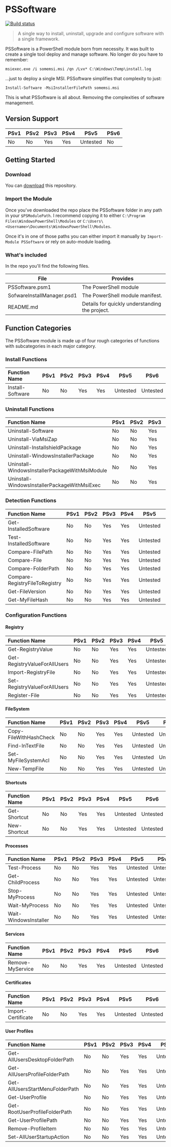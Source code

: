 # PSSoftware

[![Build status](https://ci.appveyor.com/api/projects/status/1inriabn8e69d584?svg=true)](https://ci.appveyor.com/project/adbertram/PSSoftware)

> A single way to install, uninstall, upgrade and configure software with a single framework.

PSSoftware is a PowerShell module born from necessity. It was built to create a single tool deploy and manage software. No longer do you have to remember:

```
msiexec.exe /i somemsi.msi /qn /Lvx* C:\Windows\Temp\install.log 
```

...just to deploy a single MSI. PSSoftware simplifies that complexity to just:

```
Install-Software -MsiInstallerFilePath somemsi.msi
```

This is what PSSoftware is all about. Removing the complexities of software management.

## Version Support

| PSv1 | PSv2 | PSv3 | PSv4 | PSv5     | PSv6  |
|------|------|------|------|----------|-------|
| No   | No   | Yes  | Yes  | Untested | No    |

## Getting Started

### Download

You can [download](https://github.com/adbertram/PSSoftware/archive/master.zip)
this repository.

### Import the Module

Once you've downloaded the repo place the PSSoftware folder in any path in your ``$PSModulePath``. I recommend copying it to either ``C:\Program Files\WindowsPowerShell\Modules`` or ``C:\Users\<Username>\Documents\WindowsPowerShell\Modules``.

Once it's in one of those paths you can either import it manually by ``Import-Module PSSoftware`` or rely on auto-module loading.


### What's included

In the repo you'll find the following files.

| File                       | Provides                                       |
|----------------------------|------------------------------------------------|
| PSSoftware.psm1            | The PowerShell module                          |
| SofwareInstallManager.psd1 | The PowerShell module manifest.                |
| README.md                  | Details for quickly understanding the project. |

## Function Categories

The PSSoftware module is made up of four rough categories of functions with subcategories in each major category.

### Install Functions
|Function Name   | PSv1 | PSv2 | PSv3 | PSv4 | PSv5     | PSv6  |
|:---------------|------|------|------|------|----------|-------|
|Install-Software| No   | No   | Yes  | Yes  | Untested | Untested |

### Uninstall Functions
|Function Name   | PSv1 | PSv2 | PSv3 | PSv4 | PSv5     | PSv6  |
|:---------------|------|------|------|------|----------|-------|
|Uninstall-Software| No | No | Yes | Yes | Untested | Untested |
|Uninstall-ViaMsiZap| No | No | Yes | Yes | Untested | Untested |
|Uninstall-InstallshieldPackage| No | No | Yes | Yes | Untested | Untested |
|Uninstall-WindowsInstallerPackage| No | No | Yes | Yes | Untested | Untested |
|Uninstall-WindowsInstallerPackageWithMsiModule| No | No | Yes | Yes | Untested | Untested |
|Uninstall-WindowsInstallerPackageWithMsiExec| No | No | Yes | Yes | Untested | Untested |

### Detection Functions

|Function Name   | PSv1 | PSv2 | PSv3 | PSv4 | PSv5     | PSv6  |
|:---------------|------|------|------|------|----------|-------|
|Get-InstalledSoftware| No | No | Yes | Yes | Untested | Untested |
|Test-InstalledSoftware| No | No | Yes | Yes | Untested | Untested |
|Compare-FilePath| No | No | Yes | Yes | Untested | Untested |
|Compare-File| No | No | Yes | Yes | Untested | Untested |
|Compare-FolderPath| No | No | Yes | Yes | Untested | Untested |
|Compare-RegistryFileToRegistry| No | No | Yes | Yes | Untested | Untested |
|Get-FileVersion| No | No | Yes | Yes | Untested | Untested |
|Get-MyFileHash| No | No | Yes | Yes | Untested | Untested |

### Configuration Functions

#### Registry

|Function Name   | PSv1 | PSv2 | PSv3 | PSv4 | PSv5     | PSv6  |
|:---------------|------|------|------|------|----------|-------|
|Get-RegistryValue| No | No | Yes | Yes | Untested | Untested |
|Get-RegistryValueForAllUsers| No | No | Yes | Yes | Untested | Untested |
|Import-RegistryFile| No | No | Yes | Yes | Untested | Untested |
|Set-RegistryValueForAllUsers| No | No | Yes | Yes | Untested | Untested |
|Register-File| No | No | Yes | Yes | Untested | Untested |

#### FileSystem

|Function Name   | PSv1 | PSv2 | PSv3 | PSv4 | PSv5     | PSv6  |
|:---------------|------|------|------|------|----------|-------|
|Copy-FileWithHashCheck| No | No | Yes | Yes | Untested | Untested |
|Find-InTextFile| No | No | Yes | Yes | Untested | Untested |
|Set-MyFileSystemAcl| No | No | Yes | Yes | Untested | Untested |
|New-TempFile| No | No | Yes | Yes | Untested | Untested |

#### Shortcuts

|Function Name   | PSv1 | PSv2 | PSv3 | PSv4 | PSv5     | PSv6  |
|:---------------|------|------|------|------|----------|-------|
|Get-Shortcut| No | No | Yes | Yes | Untested | Untested |
|New-Shortcut| No | No | Yes | Yes | Untested | Untested |

#### Processes

|Function Name   | PSv1 | PSv2 | PSv3 | PSv4 | PSv5     | PSv6  |
|:---------------|------|------|------|------|----------|-------|
|Test-Process| No | No | Yes | Yes | Untested | Untested |
|Get-ChildProcess| No | No | Yes | Yes | Untested | Untested |
|Stop-MyProcess| No | No | Yes | Yes | Untested | Untested |
|Wait-MyProcess| No | No | Yes | Yes | Untested | Untested |
|Wait-WindowsInstaller| No | No | Yes | Yes | Untested | Untested |

#### Services

|Function Name   | PSv1 | PSv2 | PSv3 | PSv4 | PSv5     | PSv6  |
|:---------------|------|------|------|------|----------|-------|
|Remove-MyService| No | No | Yes | Yes | Untested | Untested |

#### Certificates

|Function Name   | PSv1 | PSv2 | PSv3 | PSv4 | PSv5     | PSv6  |
|:---------------|------|------|------|------|----------|-------|
|Import-Certificate| No | No | Yes | Yes | Untested | Untested |

#### User Profiles

|Function Name   | PSv1 | PSv2 | PSv3 | PSv4 | PSv5     | PSv6  |
|:---------------|------|------|------|------|----------|-------|
|Get-AllUsersDesktopFolderPath| No | No | Yes | Yes | Untested | Untested |
|Get-AllUsersProfileFolderPath| No | No | Yes | Yes | Untested | Untested |
|Get-AllUsersStartMenuFolderPath| No | No | Yes | Yes | Untested | Untested |
|Get-UserProfile| No | No | Yes | Yes | Untested | Untested |
|Get-RootUserProfileFolderPath| No | No | Yes | Yes | Untested | Untested |
|Get-UserProfilePath| No | No | Yes | Yes | Untested | Untested |
|Remove-ProfileItem| No | No | Yes | Yes | Untested | Untested |
|Set-AllUserStartupAction| No | No | Yes | Yes | Untested | Untested |
